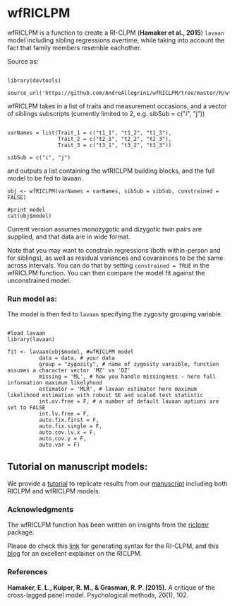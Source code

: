 
# wfRICLPM

wfRICLPM is a function to create a RI-CLPM (**Hamaker et al., 2015**) `lavaan` model including sibling regressions overtime, while taking into account the fact that family members resemble eachother.  


Source as: 

```{r}

library(devtools)

source_url('https://github.com/AndreAllegrini/wfRICLPM/tree/master/R/wfRICLPM.R') 

```

wfRICLPM takes in a list of traits and measurement occasions, and a vector of siblings subscripts (currently limited to 2, e.g. sibSub = c("i", "j")) 

```{r}

varNames = list(Trait_1 = c("t1_1", "t1_2", "t1_3"),
                Trait_2 = c("t2_1", "t2_2", "t2_3"),
                Trait_3 = c("t3_1", "t3_2", "t3_3"))

sibSub = c("i", "j")
```

and outputs a list containing the wfRICLPM building blocks, and the full model to be fed to lavaan. 

```{r}
obj <- wfRICLPM(varNames = varNames, sibSub = sibSub, constrained = FALSE)

#print model 
cat(obj$model)

```

Current version assumes monozygotic and dizygotic twin pairs are supplied, and that data are in wide format.

Note that you may want to constrain regressions (both within-person and for siblings), as well as residual variances and covarainces to be the same across intervals. You can do that by setting `constrained = TRUE` in the wfRICLPM function.
You can then compare the model fit against the unconstrained model.

### Run model as: 

The model is then fed to `lavaan` specifying the zygosity grouping variable. 

```{r}

#load lavaan
library(lavaan)

fit <- lavaan(obj$model, #wfRICLPM model
          data = data, # your data
          group = "zygozity", # name of zygosity varaible, function assumes a character vector 'MZ' vs 'DZ'
          missing = 'ML', # how you handle missingness - here full information maximum likelyhood 
          estimator = 'MLR', # lavaan estimator here maximum likelihood estimation with robust SE and scaled test statistic 
          int.ov.free = F, # a number of default lavaan options are set to FALSE
          int.lv.free = F,
          auto.fix.first = F,
          auto.fix.single = F,
          auto.cov.lv.x = F,
          auto.cov.y = F,
          auto.var = F) 
```

## Tutorial on manuscript models: 

We provide a [tutorial](replication/README.md) to replicate results from our [manuscript]() including both RICLPM and wfRICLPM models.

### Acknowledgments

The wfRICLPM function has been written on insights from the [riclpmr](http://johnflournoy.science/riclpmr/) package.

Please do check this [link](https://github.com/jflournoy/riclpmr) for generating syntax for the RI-CLPM, and this [blog](https://jflournoy.github.io/2017/10/20/riclpm-lavaan-demo/) for an excellent explainer on the RICLPM. 

### References 

**Hamaker, E. L., Kuiper, R. M., & Grasman, R. P. (2015).** A critique of the cross-lagged panel model. Psychological methods, 20(1), 102. 

